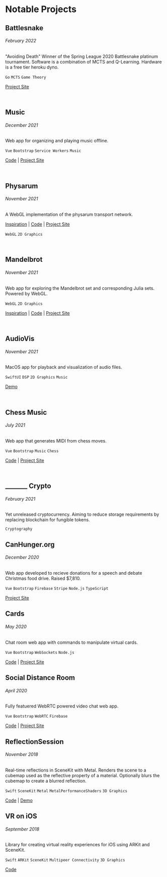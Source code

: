 # Notable Projects

## Battlesnake
###### February 2022

"Avoiding Death" Winner of the Spring League 2020 Battlesnake platinum tournament. Software is a combination of MCTS and Q-Learning. Hardware is a free tier heroku dyno.

`Go` `MCTS` `Game Theory`

[Project Site](https://play.battlesnake.com/competitions/spring-league-2022/spring-league-2022-platinum/brackets/)

<br>

## Music
###### December 2021

Web app for organizing and playing music offline.

`Vue` `Bootstrap` `Service Workers` `Music`

[Code](https://github.com/brandosha/music)
|
[Project Site](https://brandosha.github.io/music)

<br>

## Physarum
###### November 2021

A WebGL implementation of the physarum transport network.

[Inspiration](https://youtu.be/X-iSQQgOd1A)
|
[Code](https://github.com/brandosha/physarum)
|
[Project Site](https://brandosha.github.io/physarum)

`WebGL` `2D Graphics`

<br>

## Mandelbrot
###### November 2021

Web app for exploring the Mandelbrot set and corresponding Julia sets. Powered by WebGL.

`WebGL` `2D Graphics`

[Inspiration](https://youtu.be/LqbZpur38nw)
|
[Code](https://replit.com/@brandosha/mandelbrot)
|
[Project Site](https://mandelbrot.brandosha.repl.co)

<br>

## AudioVis
###### November 2021

MacOS app for playback and visualization of audio files.

`SwiftUI` `DSP` `2D Graphics` `Music`

[Demo](assets/AudioVis-demo.mov)

<br>

## Chess Music
###### July 2021

Web app that generates MIDI from chess moves.

`Vue` `Bootstrap` `Music` `Chess`

[Code](https://replit.com/@brandosha/chess-music)
|
[Project Site](https://chess-music.brandosha.repl.co)

<br>

## _______ Crypto
###### February 2021

Yet unreleased cryptocurrency. Aiming to reduce storage requirements by replacing blockchain for fungible tokens.

`Cryptography`

## CanHunger.org
###### December 2020

Web app developed to recieve donations for a speech and debate Christmas food drive. Raised $7,810.

`Vue` `Bootstrap` `Firebase` `Stripe` `Node.js` `TypeScript`

[Project Site](https://canhunger.org)

## Cards
###### May 2020

Chat room web app with commands to manipulate virtual cards. 

`Vue` `Bootstrap` `WebSockets` `Node.js`

[Code](https://replit.com/@brandosha/cardsv2)
|
[Project Site](https://cardsv2.brandosha.repl.co)

## Social Distance Room
###### April 2020

Fully featuered WebRTC powered video chat web app.

`Vue` `Bootstrap` `WebRTC` `Firebase`

[Code](https://github.com/brandosha/socialdistanceroom)
|
[Project Site](https://socialdistanceroom.web.app)

## ReflectionSession
###### November 2018

Real-time reflections in SceneKit with Metal. Renders the scene to a cubemap used as the reflective property of a material. Optionally blurs the cubemap to create a blurred reflection.

`Swift` `SceneKit` `Metal` `MetalPerformanceShaders` `3D Graphics`

[Code](https://gist.github.com/brandosha/133ff52829adde4b97f74bacff5ccc7d)
|
[Demo](https://www.youtube-nocookie.com/embed/8pTNId64nQg)

## VR on iOS
###### September 2018

Library for creating virtual reality experiences for iOS using ARKit and SceneKit.

`Swift` `ARKit` `SceneKit` `Multipeer Connectivity` `3D Graphics`

[Code](https://github.com/brandosha/VR-on-iOS)